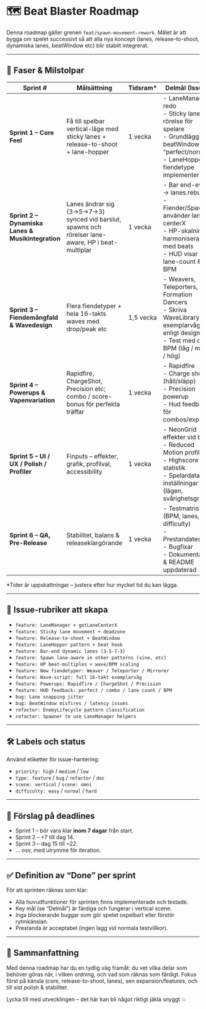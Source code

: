 # 🗺 Beat Blaster Roadmap

Denna roadmap gäller grenen `feat/spawn-movement-rework`. Målet är att bygga om spelet successivt så att alla nya koncept (lanes, release-to-shoot, dynamiska lanes, beatWindow etc) blir stabilt integrerat.

---

## 🚦 Faser & Milstolpar

| Sprint # | Målsättning | Tidsram* | Delmål (Issues) |
|---|---|---|---|
| **Sprint 1 – Core Feel** | Få till spelbar vertical-läge med sticky lanes + release-to-shoot + lane-hopper | 1 vecka | - LaneManager redo <br> - Sticky lane­rörelse för spelare <br> - Grundläggande beatWindow + “perfect/normal” <br> - LaneHopper-fiendetype implementerad |
| **Sprint 2 – Dynamiska Lanes & Musikintegration** | Lanes ändrar sig (3→5→7→3) synced vid barslut, spawns och rörelser lane-aware, HP i beat-multiplar | 1 vecka | - Bar end-event → lanes.rebuild <br> - Fiender/Spawner använder lane-centerX <br> - HP-skalning harmoniseras med beats <br> - HUD visar lane-count & BPM |
| **Sprint 3 – Fiendemångfald & Wavedesign** | Flera fiendetyper + hela 16-takts waves med drop/peak etc | 1,5 vecka | - Weavers, Teleporters, Formation Dancers <br> - Skriva WaveLibrary exemplarvåg enligt design <br> - Test med olika BPM (låg / medel / hög) |
| **Sprint 4 – Powerups & Vapenvariation** | Rapidfire, ChargeShot, Precision etc; combo / score-bonus för perfekta träffar | 1 vecka | - Rapidfire <br> - Charge shot (håll/släpp) <br> - Precision powerup <br> - Hud feedback för combos/experten |
| **Sprint 5 – UI / UX / Polish / Profiler** | Finputs – effekter, grafik, profilval, accessibility | 1 vecka | - NeonGrid effekter vid beat <br> - Reduced Motion profil <br> - Highscore / statistik <br> - Spelardata + inställningar (lägen, svårighetsgrad) |
| **Sprint 6 – QA, Pre-Release** | Stabilitet, balans & releaseklargörande | 1 vecka | - Testmatris (BPM, lanes, difficulty) <br> - Prestandatester <br> - Bugfixar <br> - Dokumentation & README uppdaterad |

\*Tider är uppskattningar – justera efter hur mycket tid du kan lägga.

---

## 🔖 Issue-rubriker att skapa

- `feature: LaneManager + getLaneCenterX`
- `feature: Sticky lane movement + deadzone`
- `feature: Release-to-shoot + BeatWindow`
- `feature: LaneHopper pattern + beat hook`
- `feature: Bar-end dynamic lanes (3-5-7-3)`
- `feature: Spawn lane-aware in other patterns (sine, etc)`
- `feature: HP beat-multiples + wave/BPM scaling`
- `feature: New fiendetyper: Weaver / Teleporter / Mirrorer`
- `feature: Wave-script: full 16-takt exemplarvåg`
- `feature: Powerups: Rapidfire / ChargeShot / Precision`
- `feature: HUD feedback: perfect / combo / lane count / BPM`
- `bug: Lane snapping jitter`
- `bug: BeatWindow misfires / latency issues`
- `refactor: EnemyLifecycle pattern classification`
- `refactor: Spawner to use LaneManager helpers`

---

## 🛠 Labels och status

Använd etiketter för issue-hantering:

- `priority: high` / `medium` / `low`
- `type: feature` / `bug` / `refactor` / `doc`
- `scene: vertical` / `scene: omni`
- `difficulty: easy` / `normal` / `hard`

---

## 📆 Förslag på deadlines

- Sprint 1 – bör vara klar **inom 7 dagar** från start.  
- Sprint 2 – +7 till dag 14.  
- Sprint 3 – dag 15 till ~22.  
- … osv, med utrymme för iteration.

---

## ✅ Definition av “Done” per sprint

För att sprinten räknas som klar:

- Alla huvudfunktioner för sprinten finns implementerade och testade.  
- Key mål (se “Delmål”) är färdiga och fungerar i vertical scene.  
- Inga blockerande buggar som gör spelet ospelbart eller förstör rytmkänslan.  
- Prestanda är acceptabel (ingen lagg vid normala testvillkor).

---

## 🎯 Sammanfattning

Med denna roadmap har du en tydlig väg framåt: du vet vilka delar som behöver göras när, i vilken ordning, och vad som räknas som färdigt. Fokus först på känsla (core, release-to-shoot, lanes), sen expansion/features, och till sist polish & stabilitet.  

Lycka till med utvecklingen – det här kan bli något riktigt jäkla snyggt 💥  
